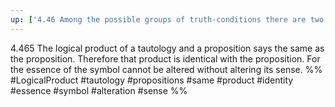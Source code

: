 ```yaml
---
up: ['4.46 Among the possible groups of truth-conditions there are two extreme cases.']
---
```

4.465 The logical product of a tautology and a proposition says the same as the proposition. Therefore that product is identical with the proposition. For the essence of the symbol cannot be altered without altering its sense.
%%
#LogicalProduct #tautology #propositions #same #product #identity #essence #symbol #alteration #sense %%
